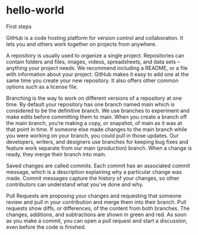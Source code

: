 # hello-world
First steps

GitHub is a code hosting platform for version control and collaboration. It lets you and others work together on projects from anywhere.

A repository is usually used to organize a single project. 
Repositories can contain folders and files, images, videos, spreadsheets, and data sets – anything your project needs. 
We recommend including a README, or a file with information about your project. GitHub makes it easy to add one at the same time you create your new repository. It also offers other common options such as a license file.

Branching is the way to work on different versions of a repository at one time. 
By default your repository has one branch named main which is considered to be the definitive branch. We use branches to experiment and make edits before committing them to main. 
When you create a branch off the main branch, you’re making a copy, or snapshot, of main as it was at that point in time. If someone else made changes to the main branch while you were working on your branch, you could pull in those updates.
Our developers, writers, and designers use branches for keeping bug fixes and feature work separate from our main (production) branch. When a change is ready, they merge their branch into main.

Saved changes are called commits. Each commit has an associated commit message, which is a description explaining why a particular change was made. Commit messages capture the history of your changes, so other contributors can understand what you’ve done and why.

Pull Requests are proposing your changes and requesting that someone review and pull in your contribution and merge them into their branch. 
Pull requests show diffs, or differences, of the content from both branches. The changes, additions, and subtractions are shown in green and red.
As soon as you make a commit, you can open a pull request and start a discussion, even before the code is finished.
